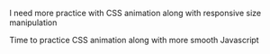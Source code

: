 I need more practice with CSS animation along with responsive size manipulation 

Time to practice CSS animation along with more smooth Javascript
